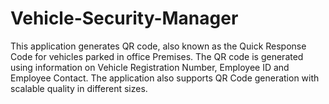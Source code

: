 # Vehicle-Security-Manager
This application generates QR code, also known as the Quick Response Code for vehicles parked in office Premises. The QR code is generated using information on Vehicle Registration Number, Employee ID and Employee Contact. The application also supports QR Code generation with scalable quality in different sizes.
